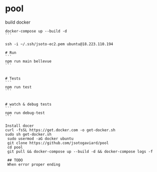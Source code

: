 # pool

build docker
````
docker-compose up --build -d
```

ssh -i ~/.ssh/jsoto-ec2.pem ubuntu@18.223.110.194

# Run
```
npm run main bellevue
```


# Tests
```
npm run test
```


# watch & debug tests
```
npm run debug-test
```

Install docer 
curl -fsSL https://get.docker.com -o get-docker.sh
sudo sh get-docker.sh
 sudo usermod -aG docker ubuntu
 git clone https://github.com/jsotogaviard/pool
 cd pool
 git pull && docker-compose up --build -d && docker-compose logs -f

 ## TODO
 When error proper ending